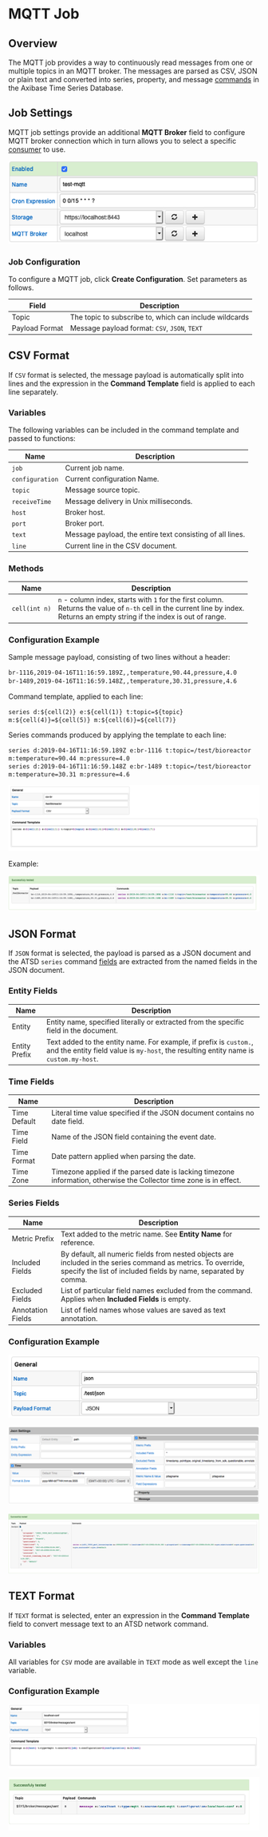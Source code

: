 # MQTT Job

## Overview

The MQTT job provides a way to continuously read messages from one or multiple topics in an MQTT broker. The messages are parsed as CSV, JSON or plain text and converted into series, property, and message [commands](https://axibase.com/docs/atsd/api/network/) in the Axibase Time Series Database.

## Job Settings

MQTT job settings provide an additional **MQTT Broker** field to configure MQTT broker connection which in turn allows you to select a specific [consumer](./mqtt-broker.md) to use.

![MQTT job settings](./images/mqtt_job_configuration.png)

### Job Configuration

To configure a MQTT job, click **Create Configuration**.
Set parameters as follows.

**Field** | **Description**
----- | -----------
Topic | The topic to subscribe to, which can include wildcards
Payload Format | Message payload format: `CSV`, `JSON`, `TEXT`

## CSV Format

If `CSV` format is selected, the message payload is automatically split into lines and the expression in the **Command Template** field is applied to each line separately.

### Variables

The following variables can be included in the command template and passed to functions:

**Name**| **Description**
---|---
`job` | Current job name.
`configuration` | Current configuration Name.
`topic` | Message source topic.
`receiveTime` | Message delivery in Unix milliseconds.
`host` | Broker host.
`port` | Broker port.
`text` | Message payload, the entire text consisting of all lines.
`line` | Current line in the CSV document.

### Methods

**Name**| **Description**
---|---
`cell(int n)` | `n` - column index, starts with `1` for the first column.<br>Returns the value of `n-th` cell in the current line by index.<br>Returns an empty string if the index is out of range.

### Configuration Example

Sample message payload, consisting of two lines without a header:

```txt
br-1116,2019-04-16T11:16:59.189Z,,temperature,90.44,pressure,4.0
br-1489,2019-04-16T11:16:59.148Z,,temperature,30.31,pressure,4.6
```

Command template, applied to each line:

```ls
series d:${cell(2)} e:${cell(1)} t:topic=${topic} m:${cell(4)}=${cell(5)} m:${cell(6)}=${cell(7)}
```

Series commands produced by applying the template to each line:

```ls
series d:2019-04-16T11:16:59.189Z e:br-1116 t:topic=/test/bioreactor m:temperature=90.44 m:pressure=4.0
series d:2019-04-16T11:16:59.148Z e:br-1489 t:topic=/test/bioreactor m:temperature=30.31 m:pressure=4.6
```

![](./images/mqtt_csv_configuration.png)

Example:

![](./images/mqtt_csv_tes_result.png)

## JSON Format

If `JSON` format is selected, the payload is parsed as a JSON document and the ATSD `series` command [fields](https://axibase.com/docs/atsd/api/network/series.html) are extracted from the named fields in the JSON document.

### Entity Fields

**Name** | **Description**
---| ---
Entity | Entity name, specified literally or extracted from the specific field in the document.
Entity Prefix | Text added to the entity name. For example, if prefix is `custom.`, and the entity field value is `my-host`, the resulting entity name is `custom.my-host`.

### Time Fields

**Name** | **Description**
---| ---
Time Default | Literal time value specified if the JSON document contains no date field.
Time Field   | Name of the JSON field containing the event date.
Time Format  | Date pattern applied when parsing the date.
Time Zone    | Timezone applied if the parsed date is lacking timezone information, otherwise the Collector time zone is in effect.

### Series Fields

**Name** | **Description**
--- | ---
Metric Prefix | Text added to the metric name. See **Entity Name** for reference.
Included Fields | By default, all numeric fields from nested objects are included in the series command as metrics. To override, specify the list of included fields by name, separated by comma.
Excluded Fields | List of particular field names excluded from the command. Applies when **Included Fields** is empty.
Annotation Fields | List of field names whose values are saved as text annotation.

### Configuration Example

![MQTT Configuration Example](./images/mqtt_configuration_json.png)

![MQTT JSON mapping settings](./images/kafka_json_mapping_settings.png)

![](./images/mqtt_json_mapping_result.png)

## TEXT Format

If `TEXT` format is selected, enter an expression in the **Command Template** field to convert message text to an ATSD network command.

### Variables

All variables for `CSV` mode are available in `TEXT` mode as well except the `line` variable.

### Configuration Example

![](./images/mqtt_text_configuration.png)

![](./images/mqtt_text_mapping_result.png)

